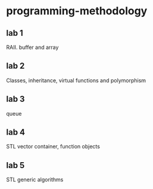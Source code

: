 # programming-methodology

## lab 1
RAII. buffer and array

## lab 2
Classes, inheritance, virtual functions and polymorphism

## lab 3
queue

## lab 4
STL vector container, function objects

## lab 5
STL generic algorithms
